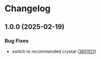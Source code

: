 # Changelog

## 1.0.0 (2025-02-19)


### Bug Fixes

* switch to recommended crystal ([3851f21](https://github.com/mikesmitty/rp24-dcc-decoder/commit/3851f218dc31737b537c2cfd6a0378fb10ac53e3))
